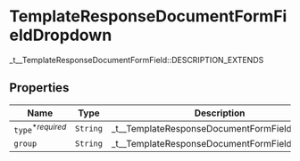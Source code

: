 

# TemplateResponseDocumentFormFieldDropdown

_t__TemplateResponseDocumentFormField::DESCRIPTION_EXTENDS

## Properties

| Name | Type | Description | Notes |
|------------ | ------------- | ------------- | -------------|
| `type`<sup>*_required_</sup> | ```String``` |  _t__TemplateResponseDocumentFormField::TYPE  |  |
| `group` | ```String``` |  _t__TemplateResponseDocumentFormField::GROUP  |  |



